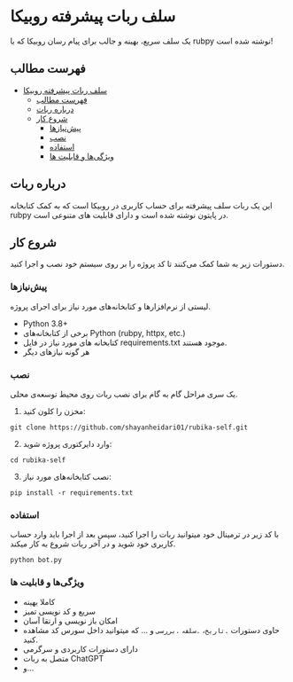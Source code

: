 # سلف ربات پیشرفته روبیکا

یک سلف سریع، بهینه و جالب برای پیام رسان روبیکا که با rubpy نوشته شده است!

## فهرست مطالب

- [سلف ربات پیشرفته روبیکا](#سلف-ربات-پیشرفته-روبیکا)
  - [فهرست مطالب](#فهرست-مطالب)
  - [درباره ربات](#درباره-ربات)
  - [شروع کار](#شروع-کار)
    - [پیش‌نیازها](#پیشنیازها)
    - [نصب](#نصب)
    - [استفاده](#استفاده)
    - [ویژگی‌ها و قابلیت ها](#ویژگیها-و-قابلیت-ها)

## درباره ربات

این یک ربات سلف پیشرفته برای حساب کاربری در روبیکا است که به کمک کتابخانه rubpy در پایتون نوشته شده است و دارای قابلیت های متنوعی است.

## شروع کار

دستورات زیر به شما کمک می‌کنند تا کد پروژه را بر روی سیستم خود نصب و اجرا کنید.

### پیش‌نیازها

لیستی از نرم‌افزارها و کتابخانه‌های مورد نیاز برای اجرای پروژه.

- Python 3.8+
- برخی از کتابخانه‌های Python (rubpy, httpx, etc.)
- کتابخانه های مورد نیاز در فایل requirements.txt موجود هستند.
- هر گونه نیازهای دیگر

### نصب

یک سری مراحل گام به گام برای نصب ربات روی محیط توسعه‌ی محلی.

1. مخزن را کلون کنید:

```shell
git clone https://github.com/shayanheidari01/rubika-self.git
```
2. وارد دایرکتوری پروژه شوید:
```shell
cd rubika-self
```
3. نصب کتابخانه‌های مورد نیاز:
```shell
pip install -r requirements.txt
```

### استفاده

با کد زیر در ترمینال خود میتوانید ربات را اجرا کنید، سپس بعد از اجرا باید وارد حساب کاربری خود شوید و در آخر ربات شروع به کار میکند.
```shell
python bot.py
```

### ویژگی‌ها و قابلیت ها
- کاملا بهینه
- سریع و کد نویسی تمیز
- امکان باز نویسی و ارتقا آسان
- حاوی دستورات `.تاریخ`، `.سلف`، `.بررسی` و ... که میتوانید داخل سورس کد مشاهده کنید.
- دارای دستورات کاربردی و سرگرمی
- متصل به ربات ChatGPT
- و...

